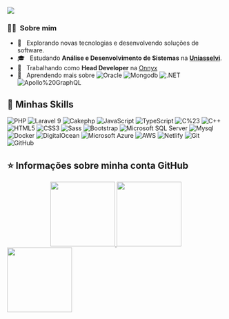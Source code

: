 ![](https://komarev.com/ghpvc/?username=luidyreis&color=006bed)

<h3> 🙇‍♂️ &nbsp;Sobre mim </h3>

- 🤔 &nbsp; Explorando novas tecnologias e desenvolvendo soluções de software.
- 🎓 &nbsp; Estudando <strong>Análise e Desenvolvimento de Sistemas</strong> na <a href="https://portal.uniasselvi.com.br/"><strong>Uniasselvi</strong></a>.
- 💼 &nbsp; Trabalhando como <strong>Head Developer</strong> na <a href="https://onnyx.com.br/">Onnyx</a>
- 🌱 &nbsp; Aprendendo mais sobre
   ![Oracle](https://img.shields.io/badge/Oracle-F80000?style=flat-square&logo=oracle&logoColor=black)
   ![Mongodb](https://img.shields.io/badge/MongoDB-4EA94B?style=flat-square&logo=mongodb&logoColor=white)
   ![.NET](https://img.shields.io/badge/.NET-512BD4?style=flat-square&logo=dotnet&logoColor=white)
   ![Apollo%20GraphQL](https://img.shields.io/badge/Apollo%20GraphQL-311C87?&style=flat-square&logo=Apollo%20GraphQL&logoColor=white)

## 🚀 Minhas Skills

  ![PHP](https://img.shields.io/badge/PHP-777BB4?style=flat-square&logo=php&logoColor=white)
  ![Laravel 9](https://img.shields.io/badge/Laravel-FF2D20?style=flat-square&logo=laravel&logoColor=white)
  ![Cakephp](https://img.shields.io/badge/Cakephp-D33C43?style=flat-square&logo=cakephp&logoColor=white)
  ![JavaScript](https://img.shields.io/badge/JavaScript-black?style=flat-square&logo=javascript)
  ![TypeScript](https://img.shields.io/badge/TypeScript-007ACC?style=flat-square&logo=typescript&logoColor=white)
  ![C%23](https://img.shields.io/badge/C%23-239120?style=flat-square&logo=c-sharp&logoColor=white)
  ![C++](https://img.shields.io/badge/C%2B%2B-00599C?style=flat-square&logo=c%2B%2B&logoColor=white)
  ![HTML5](https://img.shields.io/badge/HTML5-E34F26?style=flat-square&logo=html5&logoColor=white)
  ![CSS3](https://img.shields.io/badge/CSS3-1572B6?style=flat-square&logo=css3)
  ![Sass](https://img.shields.io/badge/Sass-CC6699?style=flat-square&logo=sass&logoColor=white)
  ![Bootstrap](https://img.shields.io/badge/Bootstrap-563D7C?style=flat-square&logo=bootstrap&logoColor=white)
  ![Microsoft SQL Server](https://img.shields.io/badge/SQL%20Server-CC2927?style=flat-square&logo=microsoft-sql-server&logoColor=white)
  ![Mysql](https://img.shields.io/badge/MySQL-00000F?style=flat-square&logo=mysql&logoColor=white)
  ![Docker](https://img.shields.io/badge/-Docker-2496ED?style=flat-square&logo=docker&logoColor=white)
  ![DigitalOcean](https://img.shields.io/badge/DigitalOcean-0080FF?flat-square&logo=digitalocean&logoColor=white)
  ![Microsoft Azure](https://img.shields.io/badge/Microsoft%20Azure-0089D6?style=flat-square&logo=microsoft-azure&logoColor=white)
  ![AWS](https://img.shields.io/badge/Amazon_AWS-232F3E?style=flat-square&logo=amazon-aws&logoColor=white)
  ![Netlify](https://img.shields.io/badge/Netlify-00C7B7?style=flat-square&logo=netlify&logoColor=white)
  ![Git](https://img.shields.io/badge/-Git-black?style=flat-square&logo=git)
  ![GitHub](https://img.shields.io/badge/-GitHub-181717?style=flat-square&logo=github)

## ⭐ Informações sobre minha conta GitHub

<div align="center">
  <a href="https://github.com/markos-jr">
  <img height="150em" src="https://github-readme-stats.vercel.app/api?username=luidyreis&show_icons=true&theme=dracula&include_all_commits=true&count_private=true"/>
  <img height="150em" src="https://github-readme-stats.vercel.app/api/top-langs/?username=luidyreis&layout=compact&langs_count=7&theme=dracula"/>
</div>
<img height="150em" src="https://github-profile-summary-cards.vercel.app/api/cards/profile-details?username=luidyreis&theme=dracula"/>
